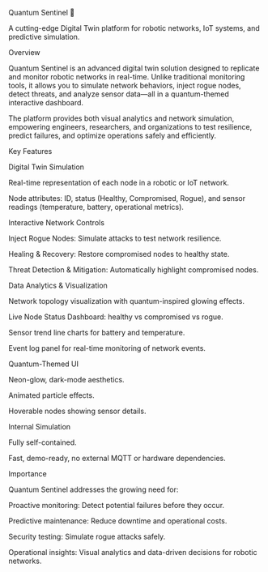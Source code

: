 Quantum Sentinel 🚀

A cutting-edge Digital Twin platform for robotic networks, IoT systems, and predictive simulation.

Overview

Quantum Sentinel is an advanced digital twin solution designed to replicate and monitor robotic networks in real-time. Unlike traditional monitoring tools, it allows you to simulate network behaviors, inject rogue nodes, detect threats, and analyze sensor data—all in a quantum-themed interactive dashboard.

The platform provides both visual analytics and network simulation, empowering engineers, researchers, and organizations to test resilience, predict failures, and optimize operations safely and efficiently.

Key Features

Digital Twin Simulation

Real-time representation of each node in a robotic or IoT network.

Node attributes: ID, status (Healthy, Compromised, Rogue), and sensor readings (temperature, battery, operational metrics).

Interactive Network Controls

Inject Rogue Nodes: Simulate attacks to test network resilience.

Healing & Recovery: Restore compromised nodes to healthy state.

Threat Detection & Mitigation: Automatically highlight compromised nodes.

Data Analytics & Visualization

Network topology visualization with quantum-inspired glowing effects.

Live Node Status Dashboard: healthy vs compromised vs rogue.

Sensor trend line charts for battery and temperature.

Event log panel for real-time monitoring of network events.

Quantum-Themed UI

Neon-glow, dark-mode aesthetics.

Animated particle effects.

Hoverable nodes showing sensor details.

Internal Simulation

Fully self-contained.

Fast, demo-ready, no external MQTT or hardware dependencies.

Importance

Quantum Sentinel addresses the growing need for:

Proactive monitoring: Detect potential failures before they occur.

Predictive maintenance: Reduce downtime and operational costs.

Security testing: Simulate rogue attacks safely.

Operational insights: Visual analytics and data-driven decisions for robotic networks.
